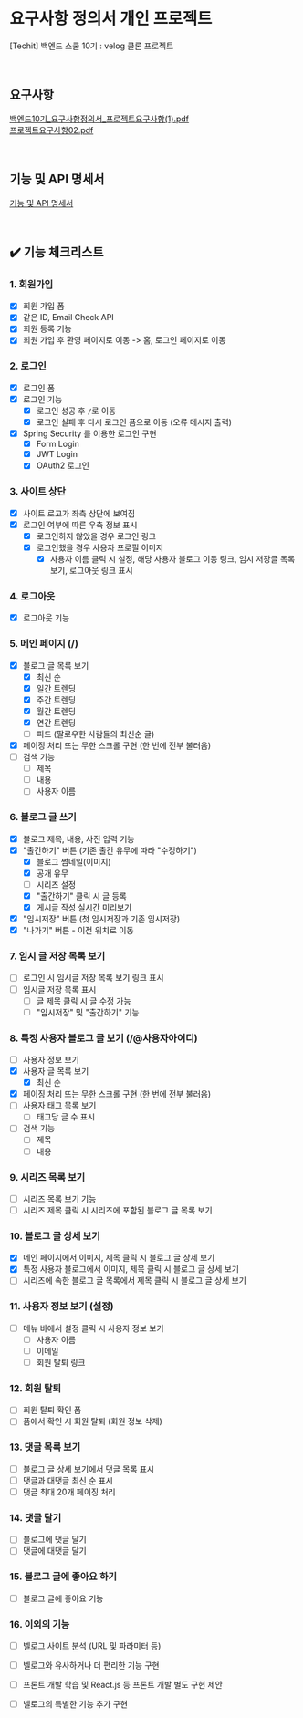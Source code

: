 # 요구사항 정의서 개인 프로젝트
[Techit] 백엔드 스쿨 10기 : velog 클론 프로젝트

<br>

## 요구사항
[백엔드10기_요구사항정의서_프로젝트요구사항(1).pdf](https://github.com/user-attachments/files/16124893/10._._.1.pdf)
<br>
[프로젝트요구사항02.pdf](https://github.com/user-attachments/files/16124897/02.pdf)

<br>

## 기능 및 API 명세서
[기능 및 API 명세서](https://www.notion.so/6-18-7-19-velog-1c65278f35c247a79896f8f9c9bb1d48)

<br>

## ✔️ 기능 체크리스트

### 1. 회원가입
- [x] 회원 가입 폼
- [x] 같은 ID, Email Check API
- [x] 회원 등록 기능
- [x] 회원 가입 후 환영 페이지로 이동 -> 홈, 로그인 페이지로 이동

### 2. 로그인
- [x] 로그인 폼
- [x] 로그인 기능
    - [x] 로그인 성공 후 `/`로 이동
    - [x] 로그인 실패 후 다시 로그인 폼으로 이동 (오류 메시지 출력)
- [x] Spring Security 를 이용한 로그인 구현
    - [x] Form Login
    - [x] JWT Login
    - [x] OAuth2 로그인

### 3. 사이트 상단
- [x] 사이트 로고가 좌측 상단에 보여짐
- [x] 로그인 여부에 따른 우측 정보 표시
    - [x] 로그인하지 않았을 경우 로그인 링크
    - [x] 로그인했을 경우 사용자 프로필 이미지
        - [x] 사용자 이름 클릭 시 설정, 해당 사용자 블로그 이동 링크, 임시 저장글 목록 보기, 로그아웃 링크 표시

### 4. 로그아웃
- [x] 로그아웃 기능

### 5. 메인 페이지 (/)
- [x] 블로그 글 목록 보기
    - [x] 최신 순
    - [x] 일간 트렌딩
    - [x] 주간 트렌딩
    - [x] 월간 트렌딩
    - [x] 연간 트렌딩
    - [ ] 피드 (팔로우한 사람들의 최신순 글)
- [x] 페이징 처리 또는 무한 스크롤 구현 (한 번에 전부 불러옴)
- [ ] 검색 기능
    - [ ] 제목
    - [ ] 내용
    - [ ] 사용자 이름

### 6. 블로그 글 쓰기
- [x] 블로그 제목, 내용, 사진 입력 기능
- [x] "출간하기" 버튼 (기존 출간 유무에 따라 "수정하기")
    - [x] 블로그 썸네일(이미지)
    - [x] 공개 유무
    - [ ] 시리즈 설정
    - [x] "출간하기" 클릭 시 글 등록
    - [x] 게시글 작성 실시간 미리보기
- [x] "임시저장" 버튼 (첫 임시저장과 기존 임시저장)
- [x] "나가기" 버튼 - 이전 위치로 이동

### 7. 임시 글 저장 목록 보기
- [ ] 로그인 시 임시글 저장 목록 보기 링크 표시
- [ ] 임시글 저장 목록 표시
    - [ ] 글 제목 클릭 시 글 수정 가능
    - [ ] "임시저장" 및 "출간하기" 기능

### 8. 특정 사용자 블로그 글 보기 (/@사용자아이디)
- [ ] 사용자 정보 보기
- [x] 사용자 글 목록 보기
    - [x] 최신 순
- [x] 페이징 처리 또는 무한 스크롤 구현 (한 번에 전부 불러옴)
- [ ] 사용자 태그 목록 보기
    - [ ] 태그당 글 수 표시
- [ ] 검색 기능
    - [ ] 제목
    - [ ] 내용

### 9. 시리즈 목록 보기
- [ ] 시리즈 목록 보기 기능
- [ ] 시리즈 제목 클릭 시 시리즈에 포함된 블로그 글 목록 보기

### 10. 블로그 글 상세 보기
- [x] 메인 페이지에서 이미지, 제목 클릭 시 블로그 글 상세 보기
- [x] 특정 사용자 블로그에서 이미지, 제목 클릭 시 블로그 글 상세 보기
- [ ] 시리즈에 속한 블로그 글 목록에서 제목 클릭 시 블로그 글 상세 보기

### 11. 사용자 정보 보기 (설정)
- [ ] 메뉴 바에서 설정 클릭 시 사용자 정보 보기
    - [ ] 사용자 이름
    - [ ] 이메일
    - [ ] 회원 탈퇴 링크

### 12. 회원 탈퇴
- [ ] 회원 탈퇴 확인 폼
- [ ] 폼에서 확인 시 회원 탈퇴 (회원 정보 삭제)

### 13. 댓글 목록 보기
- [ ] 블로그 글 상세 보기에서 댓글 목록 표시
- [ ] 댓글과 대댓글 최신 순 표시
- [ ] 댓글 최대 20개 페이징 처리

### 14. 댓글 달기
- [ ] 블로그에 댓글 달기
- [ ] 댓글에 대댓글 달기

### 15. 블로그 글에 좋아요 하기
- [ ] 블로그 글에 좋아요 기능

### 16. 이외의 기능
- [ ] 벨로그 사이트 분석 (URL 및 파라미터 등)
- [ ] 벨로그와 유사하거나 더 편리한 기능 구현
- [ ] 프론트 개발 학습 및 React.js 등 프론트 개발 별도 구현 제안
- [ ] 벨로그의 특별한 기능 추가 구현

